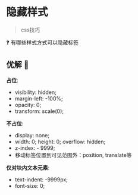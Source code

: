 # 隐藏样式

> css技巧

❓ 有哪些样式方式可以隐藏标签

## 优解 🚀

**占位**:

- visibility: hidden;
- margin-left: -100%;
- opacity: 0;
- transform: scale(0);

**不占位**:

- display: none;
- width: 0; height: 0; overflow: hidden;
- z-index: - 9999;
- 移动标签位置到可见范围外：position, translate等

**仅对块内文本元素**:

- text-indent: -9999px;
- font-size: 0;
